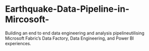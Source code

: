 # Earthquake-Data-Pipeline-in-Mircosoft-
Building an end to end data engineering and analysis pipelineutilising Microsoft Fabric’s Data Factory, Data Engineering, and Power BI experiences. 
